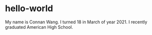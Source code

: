 # hello-world

My name is Connan Wang. I turned 18 in March of year 2021. I recently graduated American High School.
